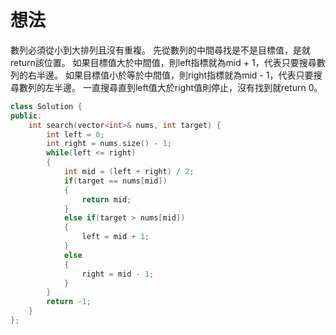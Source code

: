 # 想法
數列必須從小到大排列且沒有重複。
先從數列的中間尋找是不是目標值，是就return該位置。
如果目標值大於中間值，則left指標就為mid + 1，代表只要搜尋數列的右半邊。
如果目標值小於等於中間值，則right指標就為mid - 1，代表只要搜尋數列的左半邊。
一直搜尋直到left值大於right值則停止，沒有找到就return 0。

```CPP
class Solution {
public:
    int search(vector<int>& nums, int target) {
        int left = 0;
        int right = nums.size() - 1;
        while(left <= right)
        {
            int mid = (left + right) / 2;
            if(target == nums[mid])
            {
                return mid;
            }
            else if(target > nums[mid])
            {
                left = mid + 1;
            }
            else
            {
                right = mid - 1;
            }
        }
        return -1;
    }
};
```
